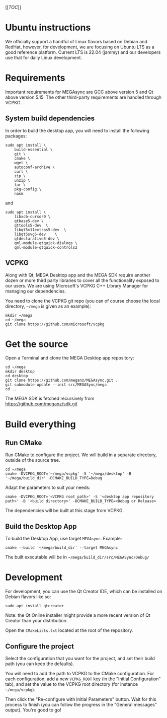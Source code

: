 [[_TOC_]]

# Ubuntu instructions

We officially support a handful of Linux flavors based on Debian and RedHat,
however, for development, we are focusing on Ubuntu LTS as a good reference platform.
Current LTS is 22.04 (jammy) and our developers use that for daily Linux development.

# Requirements

Important requirements for MEGAsync are GCC above version 5 and Qt above version 5.15. The
other third-party requirements are handled through VCPKG.

## System build dependencies
In order to build the desktop app, you will need to install the following packages:
```
sudo apt install \
    build-essential \
    git \
    cmake \
    wget \
    autoconf-archive \
    curl \
    zip \
    unzip \
    tar \
    pkg-config \
    nasm
```
and
```
sudo apt install \
    libxcb-cursor0 \
    qtbase5-dev \
    qttools5-dev  \
    libqt5x11extras5-dev  \
    libqt5svg5-dev    \
    qtdeclarative5-dev \
    qml-module-qtquick-dialogs \
    qml-module-qtquick-controls2
```
## VCPKG
Along with Qt, MEGA Desktop app and the MEGA SDK require another dozen or more
third party libraries to cover all the functionality exposed to our users. We are
using Microsoft's VCPKG C++ Library Manager for managing our dependencies.

You need to clone the VCPKG git repo (you can of course choose the local directory, `~/mega` is given as an example):
```
mkdir ~/mega
cd ~/mega
git clone https://github.com/microsoft/vcpkg
```

# Get the source
Open a Terminal and clone the MEGA Desktop app repository:

```
cd ~/mega
mkdir desktop
cd desktop
git clone https://github.com/meganz/MEGAsync.git .
git submodule update --init src/MEGASync/mega
cd ..
```
The MEGA SDK is fetched recursively from https://github.com/meganz/sdk.git

# Build everything

## Run CMake
Run CMake to configure the project. We will build in a separate directory, outside of the source tree.
```
cd ~/mega
cmake -DVCPKG_ROOT='~/mega/vcpkg' -S '~/mega/desktop' -B '~/mega/build_dir' -DCMAKE_BUILD_TYPE=Debug
```
Adapt the parameters to suit your needs:
```
cmake -DVCPKG_ROOT='<VCPKG root path>' -S '<desktop app repository path>' -B '<build directory>' -DCMAKE_BUILD_TYPE=<Debug or Release>
```

The dependencies will be built at this stage from VCPKG.

## Build the Desktop App
To build the Desktop App, use target `MEGAsync`.
Example:
```
cmake --build '~/mega/build_dir' --target MEGAsync
```

The built executable will be in `~/mega/build_dir/src/MEGASync/Debug/`


# Development

For development, you can use the Qt Creator IDE, which can be installed on Debian flavors like so:
```
sudo apt install qtcreator
```
 Note: the Qt Online installer might provide a more recent version of Qt Creator than your distribution.

Open the `CMakeLists.txt` located at the root of the repository.

## Configure the project
Select the configuration that you want for the project, and set their build path (you can keep the defaults).

You will need to add the path to VCPKG to the CMake configuration. For each configuration, add a new `VCPKG_ROOT` key (in the "Initial Configuration" tab), and set the value to the VCPKG root directory (for instance `~/mega/vcpkg`).

Then click the "Re-configure with Initial Parameters" button. Wait for this process to finish (you can follow the progress in the "General messages" output).
You're good to go!